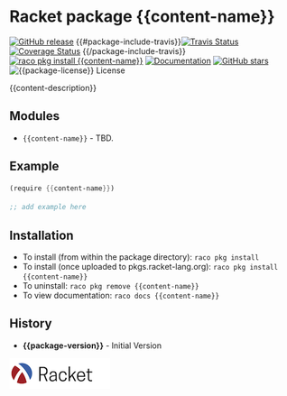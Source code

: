 # Racket package {{content-name}}

[![GitHub release](https://img.shields.io/github/release/{{user-id}}/{{content-name}}.svg?style=flat-square)](https://github.com/{{user-id}}/{{content-name}}/releases)
{{#package-include-travis}}[![Travis Status](https://travis-ci.org/{{user-id}}/{{content-name}}.svg)](https://www.travis-ci.org/{{user-id}}/{{content-name}})
[![Coverage Status](https://coveralls.io/repos/github/{{user-id}}/{{content-name}}/badge.svg?branch=master)](https://coveralls.io/github/{{user-id}}/{{content-name}}?branch=master)
{{/package-include-travis}}[![raco pkg install {{content-name}}](https://img.shields.io/badge/raco%20pkg%20install-rml--core-blue.svg)](http://pkgs.racket-lang.org/package/{{content-name}})
[![Documentation](https://img.shields.io/badge/raco%20docs-rml--core-blue.svg)](http://docs.racket-lang.org/{{content-name}}/index.html)
[![GitHub stars](https://img.shields.io/github/stars/{{user-id}}/{{content-name}}.svg)](https://github.com/{{user-id}}/{{content-name}}/stargazers)
![{{package-license}} License](https://img.shields.io/badge/license-{{package-license}}-118811.svg)

{{content-description}}

## Modules

* `{{content-name}}` - TBD.

## Example

```scheme
(require {{content-name}})

;; add example here
```


## Installation

* To install (from within the package directory): `raco pkg install`
* To install (once uploaded to pkgs.racket-lang.org): `raco pkg install {{content-name}}`
* To uninstall: `raco pkg remove {{content-name}}`
* To view documentation: `raco docs {{content-name}}`

## History

* **{{package-version}}** - Initial Version

[![Racket Language](https://raw.githubusercontent.com/johnstonskj/racket-playground/master/racket-lang.png)](https://racket-lang.org/)
